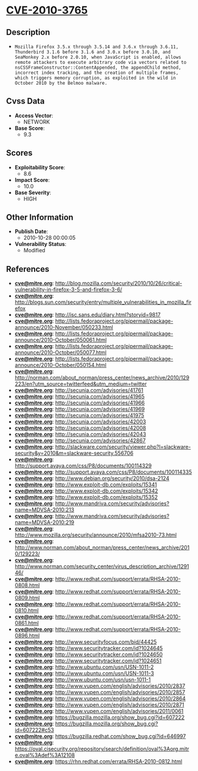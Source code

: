 
# [CVE-2010-3765](http://blog.mozilla.com/security/2010/10/26/critical-vulnerability-in-firefox-3-5-and-firefox-3-6/)

## Description

- `Mozilla Firefox 3.5.x through 3.5.14 and 3.6.x through 3.6.11, Thunderbird 3.1.6 before 3.1.6 and 3.0.x before 3.0.10, and SeaMonkey 2.x before 2.0.10, when JavaScript is enabled, allows remote attackers to execute arbitrary code via vectors related to nsCSSFrameConstructor::ContentAppended, the appendChild method, incorrect index tracking, and the creation of multiple frames, which triggers memory corruption, as exploited in the wild in October 2010 by the Belmoo malware.`

## Cvss Data

- **Access Vector**:
  - NETWORK
- **Base Score**:
  - 9.3

## Scores

- **Exploitability Score**:
  - 8.6
- **Impact Score**:
  - 10.0
- **Base Severity**:
  - HIGH

## Other Information

- **Publish Date**:
  - 2010-10-28 00:00:05
- **Vulnerability Status**:
  - Modified

## References

- **cve@mitre.org**: http://blog.mozilla.com/security/2010/10/26/critical-vulnerability-in-firefox-3-5-and-firefox-3-6/
- **cve@mitre.org**: http://blogs.sun.com/security/entry/multiple_vulnerabilities_in_mozilla_firefox
- **cve@mitre.org**: http://isc.sans.edu/diary.html?storyid=9817
- **cve@mitre.org**: http://lists.fedoraproject.org/pipermail/package-announce/2010-November/050233.html
- **cve@mitre.org**: http://lists.fedoraproject.org/pipermail/package-announce/2010-October/050061.html
- **cve@mitre.org**: http://lists.fedoraproject.org/pipermail/package-announce/2010-October/050077.html
- **cve@mitre.org**: http://lists.fedoraproject.org/pipermail/package-announce/2010-October/050154.html
- **cve@mitre.org**: http://norman.com/about_norman/press_center/news_archive/2010/129223/en?utm_source=twitterfeed&utm_medium=twitter
- **cve@mitre.org**: http://secunia.com/advisories/41761
- **cve@mitre.org**: http://secunia.com/advisories/41965
- **cve@mitre.org**: http://secunia.com/advisories/41966
- **cve@mitre.org**: http://secunia.com/advisories/41969
- **cve@mitre.org**: http://secunia.com/advisories/41975
- **cve@mitre.org**: http://secunia.com/advisories/42003
- **cve@mitre.org**: http://secunia.com/advisories/42008
- **cve@mitre.org**: http://secunia.com/advisories/42043
- **cve@mitre.org**: http://secunia.com/advisories/42867
- **cve@mitre.org**: http://slackware.com/security/viewer.php?l=slackware-security&y=2010&m=slackware-security.556706
- **cve@mitre.org**: http://support.avaya.com/css/P8/documents/100114329
- **cve@mitre.org**: http://support.avaya.com/css/P8/documents/100114335
- **cve@mitre.org**: http://www.debian.org/security/2010/dsa-2124
- **cve@mitre.org**: http://www.exploit-db.com/exploits/15341
- **cve@mitre.org**: http://www.exploit-db.com/exploits/15342
- **cve@mitre.org**: http://www.exploit-db.com/exploits/15352
- **cve@mitre.org**: http://www.mandriva.com/security/advisories?name=MDVSA-2010:213
- **cve@mitre.org**: http://www.mandriva.com/security/advisories?name=MDVSA-2010:219
- **cve@mitre.org**: http://www.mozilla.org/security/announce/2010/mfsa2010-73.html
- **cve@mitre.org**: http://www.norman.com/about_norman/press_center/news_archive/2010/129223/
- **cve@mitre.org**: http://www.norman.com/security_center/virus_description_archive/129146/
- **cve@mitre.org**: http://www.redhat.com/support/errata/RHSA-2010-0808.html
- **cve@mitre.org**: http://www.redhat.com/support/errata/RHSA-2010-0809.html
- **cve@mitre.org**: http://www.redhat.com/support/errata/RHSA-2010-0810.html
- **cve@mitre.org**: http://www.redhat.com/support/errata/RHSA-2010-0861.html
- **cve@mitre.org**: http://www.redhat.com/support/errata/RHSA-2010-0896.html
- **cve@mitre.org**: http://www.securityfocus.com/bid/44425
- **cve@mitre.org**: http://www.securitytracker.com/id?1024645
- **cve@mitre.org**: http://www.securitytracker.com/id?1024650
- **cve@mitre.org**: http://www.securitytracker.com/id?1024651
- **cve@mitre.org**: http://www.ubuntu.com/usn/USN-1011-2
- **cve@mitre.org**: http://www.ubuntu.com/usn/USN-1011-3
- **cve@mitre.org**: http://www.ubuntu.com/usn/usn-1011-1
- **cve@mitre.org**: http://www.vupen.com/english/advisories/2010/2837
- **cve@mitre.org**: http://www.vupen.com/english/advisories/2010/2857
- **cve@mitre.org**: http://www.vupen.com/english/advisories/2010/2864
- **cve@mitre.org**: http://www.vupen.com/english/advisories/2010/2871
- **cve@mitre.org**: http://www.vupen.com/english/advisories/2011/0061
- **cve@mitre.org**: https://bugzilla.mozilla.org/show_bug.cgi?id=607222
- **cve@mitre.org**: https://bugzilla.mozilla.org/show_bug.cgi?id=607222#c53
- **cve@mitre.org**: https://bugzilla.redhat.com/show_bug.cgi?id=646997
- **cve@mitre.org**: https://oval.cisecurity.org/repository/search/definition/oval%3Aorg.mitre.oval%3Adef%3A12108
- **cve@mitre.org**: https://rhn.redhat.com/errata/RHSA-2010-0812.html
